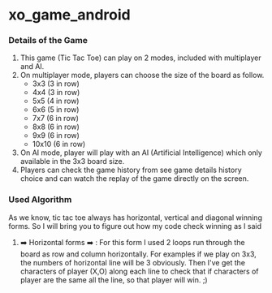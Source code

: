 # xo_game_android

### Details of the Game
1. This game (Tic Tac Toe) can play on 2 modes, included with multiplayer and AI.
2. On multiplayer mode, players can choose the size of the board as follow.
   - 3x3 (3 in row)
   - 4x4 (3 in row)
   - 5x5 (4 in row)
   - 6x6 (5 in row)
   - 7x7 (6 in row)
   - 8x8 (6 in row)
   - 9x9 (6 in row)
   - 10x10 (6 in row)
3. On AI mode, player will play with an AI (Artificial Intelligence) which only available in the 3x3 board size.
4. Players can check the game history from see game details history choice and can watch the replay of the game directly on the screen.

### Used Algorithm
As we know, tic tac toe always has horizontal, vertical and diagonal winning forms. So I will bring you to figure out how my code check winning as I said
1. :arrow_right: Horizontal forms :arrow_right: : For this form I used 2 loops run through the board as row and column horizontally. For examples if we play on 3x3, the numbers of horizontal line will be 3 obviously. Then I've get the characters of player (X,O) along each line to check that if characters of player are the same all the line, so that player will win. ;)
